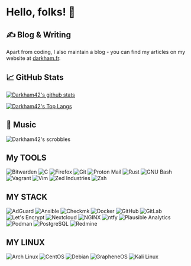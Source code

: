 # Hello, folks! 👋

## &#x270d; Blog & Writing

Apart from coding, I also maintain a blog - you can find my articles on my website at [darkham.fr](https://darkham.fr/).

## &#x1f4c8; GitHub Stats

[![Darkham42's github stats](https://github-readme-stats.vercel.app/api?username=Darkham42&show_icons=true&theme=dark&include_all_commits=true)](https://github.com/anuraghazra/github-readme-stats)

[![Darkham42's Top Langs](https://github-readme-stats.vercel.app/api/top-langs/?username=Darkham42&theme=dark&langs_count=6&layout=compact)](https://github.com/anuraghazra/github-readme-stats)

## &#127925; Music
![Darkham42's scrobbles](https://lastfm-recently-played.vercel.app/api?user=Darkham_42)

## My TOOLS
![Bitwarden](https://img.shields.io/badge/Bitwarden-175DDC?logo=bitwarden&logoColor=fff&style=for-the-badge) ![C](https://img.shields.io/badge/C-A8B9CC?logo=c&logoColor=fff&style=for-the-badge) ![Firefox](https://img.shields.io/badge/Firefox-FF7139?logo=firefox&logoColor=fff&style=for-the-badge) ![Git](https://img.shields.io/badge/Git-F05032?logo=git&logoColor=fff&style=for-the-badge) ![Proton Mail](https://img.shields.io/badge/Proton%20Mail-6D4AFF?logo=protonmail&logoColor=fff&style=for-the-badge) ![Rust](https://img.shields.io/badge/Rust-000?logo=rust&logoColor=fff&style=for-the-badge) ![GNU Bash](https://img.shields.io/badge/GNU%20Bash-4EAA25?logo=gnubash&logoColor=fff&style=for-the-badge) ![Vagrant](https://img.shields.io/badge/Vagrant-1868F2?logo=vagrant&logoColor=fff&style=for-the-badge) ![Vim](https://img.shields.io/badge/Vim-019733?logo=vim&logoColor=fff&style=for-the-badge) ![Zed Industries](https://img.shields.io/badge/Zed%20Industries-084CCF?logo=zedindustries&logoColor=fff&style=for-the-badge) ![Zsh](https://img.shields.io/badge/Zsh-F15A24?logo=zsh&logoColor=fff&style=for-the-badge)

## MY STACK
![AdGuard](https://img.shields.io/badge/AdGuard-68BC71?logo=adguard&logoColor=fff&style=for-the-badge) ![Ansible](https://img.shields.io/badge/Ansible-E00?logo=ansible&logoColor=fff&style=for-the-badge) ![Checkmk](https://img.shields.io/badge/Checkmk-15D1A0?logo=checkmk&logoColor=fff&style=for-the-badge) ![Docker](https://img.shields.io/badge/Docker-2496ED?logo=docker&logoColor=fff&style=for-the-badge) ![GitHub](https://img.shields.io/badge/GitHub-181717?logo=github&logoColor=fff&style=for-the-badge) ![GitLab](https://img.shields.io/badge/GitLab-FC6D26?logo=gitlab&logoColor=fff&style=for-the-badge) ![Let's Encrypt](https://img.shields.io/badge/Let's%20Encrypt-003A70?logo=letsencrypt&logoColor=fff&style=for-the-badge) ![Nextcloud](https://img.shields.io/badge/Nextcloud-0082C9?logo=nextcloud&logoColor=fff&style=for-the-badge) ![NGINX](https://img.shields.io/badge/NGINX-009639?logo=nginx&logoColor=fff&style=for-the-badge) ![ntfy](https://img.shields.io/badge/ntfy-317F6F?logo=ntfy&logoColor=fff&style=for-the-badge) ![Plausible Analytics](https://img.shields.io/badge/Plausible%20Analytics-5850EC?logo=plausibleanalytics&logoColor=fff&style=for-the-badge) ![Podman](https://img.shields.io/badge/Podman-892CA0?logo=podman&logoColor=fff&style=for-the-badge) ![PostgreSQL](https://img.shields.io/badge/PostgreSQL-4169E1?logo=postgresql&logoColor=fff&style=for-the-badge) ![Redmine](https://img.shields.io/badge/Redmine-B32024?logo=redmine&logoColor=fff&style=for-the-badge)

## MY LINUX 
![Arch Linux](https://img.shields.io/badge/Arch%20Linux-1793D1?logo=archlinux&logoColor=fff&style=for-the-badge) ![CentOS](https://img.shields.io/badge/CentOS-262577?logo=centos&logoColor=fff&style=for-the-badge) ![Debian](https://img.shields.io/badge/Debian-A81D33?logo=debian&logoColor=fff&style=for-the-badge) ![GrapheneOS](https://img.shields.io/badge/GrapheneOS-0053A3?logo=grapheneos&logoColor=fff&style=for-the-badge) ![Kali Linux](https://img.shields.io/badge/Kali%20Linux-557C94?logo=kalilinux&logoColor=fff&style=for-the-badge)
